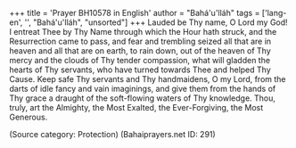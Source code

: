 +++
title = 'Prayer BH10578 in English'
author = "Bahá'u'lláh"
tags = ['lang-en', '', "Bahá'u'lláh", "unsorted"]
+++
Lauded be Thy name, O Lord my God!  I entreat Thee by Thy Name through which the Hour hath struck, and the Resurrection came to pass, and fear and trembling seized all that are in heaven and all that are on earth, to rain down, out of the heaven of Thy mercy and the clouds of Thy tender compassion, what will gladden the hearts of Thy servants, who have turned towards Thee and helped Thy Cause.
Keep safe Thy servants and Thy handmaidens, O my Lord, from the darts of idle fancy and vain imaginings, and give them from the hands of Thy grace a draught of the soft-flowing waters of Thy knowledge.
Thou, truly, art the Almighty, the Most Exalted, the Ever-Forgiving, the Most Generous.

(Source category: Protection)
(Bahaiprayers.net ID: 291)
